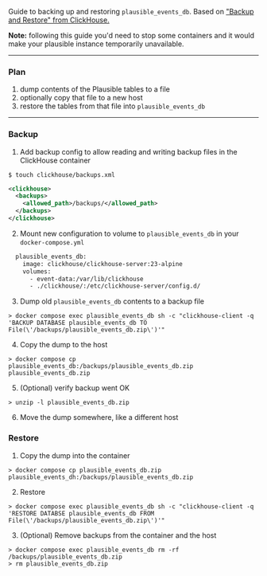 Guide to backing up and restoring `plausible_events_db`. Based on ["Backup and Restore" from ClickHouse.](https://clickhouse.com/docs/en/operations/backup/)

**Note:** following this guide you'd need to stop some containers and it would make your plausible instance temporarily unavailable.

---

### Plan

1. dump contents of the Plausible tables to a file
1. optionally copy that file to a new host
1. restore the tables from that file into `plausible_events_db`

---

### Backup

1. Add backup config to allow reading and writing backup files in the ClickHouse container

```console
$ touch clickhouse/backups.xml
```

```xml
<clickhouse>
  <backups>
    <allowed_path>/backups/</allowed_path>
  </backups>
</clickhouse>
```

2. Mount new configuration to volume to `plausible_events_db` in your `docker-compose.yml`

```diff
  plausible_events_db:
    image: clickhouse/clickhouse-server:23-alpine
    volumes:
      - event-data:/var/lib/clickhouse
      - ./clickhouse/:/etc/clickhouse-server/config.d/
```

3. Dump old `plausible_events_db` contents to a backup file

```console
> docker compose exec plausible_events_db sh -c "clickhouse-client -q 'BACKUP DATABASE plausible_events_db TO File(\'/backups/plausible_events_db.zip\')'"
```

4. Copy the dump to the host

```console
> docker compose cp plausible_events_db:/backups/plausible_events_db.zip plausible_events_db.zip
```

5. (Optional) verify backup went OK

```console
> unzip -l plausible_events_db.zip
```

6. Move the dump somewhere, like a different host

### Restore

1. Copy the dump into the container

```console
> docker compose cp plausible_events_db.zip plausible_events_dh:/backups/plausible_events_db.zip
```

2. Restore

```console
> docker compose exec plausible_events_db sh -c "clickhouse-client -q 'RESTORE DATABSE plausible_events_db FROM File(\'/backups/plausible_events_db.zip\')'"
```

3. (Optional) Remove backups from the container and the host

```console
> docker compose exec plausible_events_db rm -rf /backups/plausible_events_db.zip
> rm plausible_events_db.zip
```
